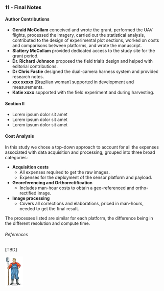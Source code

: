 ### 11 - Final Notes

#### Author Contributions

* __Gerald McCollam__ conceived and wrote the grant, performed the UAV flights, processed the imagery, carried out the statistical 
analysis, contributed to the design of experimental plot sections, worked on costs and comparisons between platforms, and wrote the manuscript.  
* __Slattery McCollam__ provided dedicated access to the study site for the grant period.
* __Dr. Richard Johnson__ proposed the field trial’s design and helped with editorial contributions.
* __Dr Chris Fastie__ designed the dual-camera harness system and provided research notes.   
* __xxx xxxxx__ [Brazilian woman] supported in development and measurements. 
* __Katie xxxx__ supported with the field experiment and during harvesting.
#### Section II

* Lorem ipsum dolor sit amet
* Lorem ipsum dolor sit amet
* Lorem ipsum dolor sit amet

#### Cost Analysis

In this study we chose a top-down approach to account for all the expenses associated with data acquisition and processing, 
grouped into three broad categories:
* __Acquisition costs__ 
    * All expenses required to get the raw images. 
    * Expenses for the deployment of the sensor platform and payload.
* __Georeferencing and Orthorectification__ 
    * Includes man-hour costs to obtain a geo-referenced and ortho-rectified image. 
* __Image processing__ 
    * Covers all corrections and elaborations, priced in man-hours, needed to get the final result. 

The processes listed are  similar for each platform, the difference being in the different resolution and compute time. 

###### References

[TBD]
 
![](img/farmera.png) 
